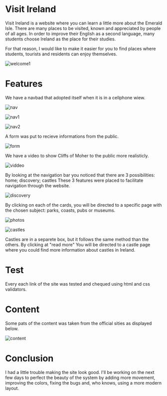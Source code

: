 # Visit Ireland
Visit Ireland is a website where you can learn a little more about the Emerald Isle. There are many places to be visited, known and appreciated by people of all ages.
In order to improve their English as a second language, many students choose Ireland as the place for their studies.

For that reason, I would like to make it easier for you to find places where students, tourists and residents can enjoy themselves.

![welcome1](https://user-images.githubusercontent.com/31260554/215338903-25d7abeb-8e47-40dc-8989-689a27b634e3.jpg)


# Features

We have a navbad that adopted itself when it is in a cellphone wiew.

![nav](https://user-images.githubusercontent.com/31260554/215338919-ccb84737-9393-4a91-9ae3-9fc32a21ff43.jpg)

![nav1](https://user-images.githubusercontent.com/31260554/215338928-3510aca2-eaf0-44a1-8fd0-50474e736525.jpg)

![nav2](https://user-images.githubusercontent.com/31260554/215338929-d6812c8c-d332-4543-917c-7ad0a0948305.jpg)

A form was put to recieve informations from the public.

![form](https://user-images.githubusercontent.com/31260554/215338982-fca68ea5-b2d2-4ef9-a911-54b632a79087.jpg)

We have a video to show Cliffs of Moher to the public more realisticly.

![viddeo](https://user-images.githubusercontent.com/31260554/215339144-8cbcaec8-48d7-4968-85a9-65c4f5a31430.jpg)

By looking at the navigation bar you noticed that there are 3 possibilities:
home;
discovery;
castles
These 3 features were placed to facilitate navigation through the website.

![discovery](https://user-images.githubusercontent.com/31260554/215305355-4ecf601a-1d01-44da-829e-8af5ae51ad0c.jpg)

By clicking on each of the cards, you will be directed to a specific page with the chosen subject: parks, coasts, pubs or museums.

![photos](https://user-images.githubusercontent.com/31260554/215334688-ac348136-fd6b-4ca2-91ae-a98628ff9881.jpg)


![castles](https://user-images.githubusercontent.com/31260554/215305448-1942eb3a-c811-449d-af59-9c6115523f65.jpg)

Castles are in a separete box, but it follows the same method than the others. By clicking at "read more" You will be directed to a castle page where you could find more information about castles in Ireland.

# Test


Every each link of the site was tested and chequed using html and css validators.

# Content

Some pats of the content was taken from the official sities as displayed below.

![content](https://user-images.githubusercontent.com/31260554/215330573-b638be3d-da05-47eb-84d1-e7828aeae195.jpg)

# Conclusion

I had a little trouble making the site look good. I'll be working on the next few days to perfect the beauty of the system by adding more movement, improving the colors, fixing the bugs and, who knows, using a more modern layout.
